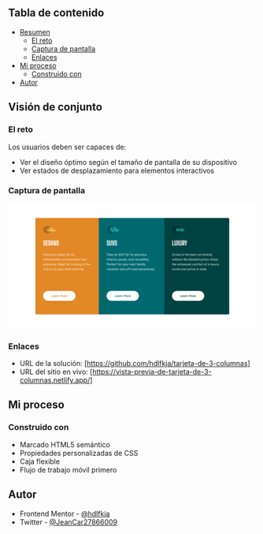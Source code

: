 ## Tabla de contenido

- [Resumen](#resumen)
  - [El reto](#el-reto)
  - [Captura de pantalla](#captura-de-pantalla)
  - [Enlaces](#enlaces)
- [Mi proceso](#mi-proceso)
  - [Construido con](#construido-con)
- [Autor](#autor)

## Visión de conjunto

### El reto

Los usuarios deben ser capaces de:

- Ver el diseño óptimo según el tamaño de pantalla de su dispositivo
- Ver estados de desplazamiento para elementos interactivos

### Captura de pantalla

![](./screenshot.png)

### Enlaces

- URL de la solución: [https://github.com/hdlfkja/tarjeta-de-3-columnas]
- URL del sitio en vivo: [https://vista-previa-de-tarjeta-de-3-columnas.netlify.app/]

## Mi proceso

### Construido con

- Marcado HTML5 semántico
- Propiedades personalizadas de CSS
- Caja flexible
- Flujo de trabajo móvil primero

## Autor

- Frontend Mentor - [@hdlfkja](https://www.frontendmentor.io/profile/hdlfkja)
- Twitter - [@JeanCar27866009](https://twitter.com/JeanCar27866009)

